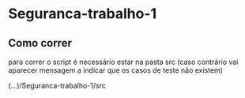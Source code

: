 # Seguranca-trabalho-1

## Como correr  
para correr o script é necessário estar na pasta src (caso contrário vai aparecer mensagem a indicar que os casos de teste não existem)

(...)/Seguranca-trabalho-1/src
